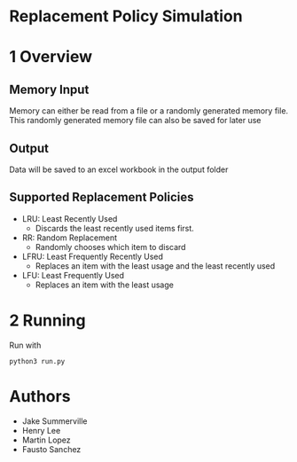 # Replacement Policy Simulation

# 1 Overview 

## Memory Input

Memory can either be read from a file or a randomly generated memory file. This randomly generated memory file can also be saved for later use

## Output

Data will be saved to an excel workbook in the output folder

## Supported Replacement Policies

- LRU: Least Recently Used
	- Discards the least recently used items first.
- RR: Random Replacement
	- Randomly chooses which item to discard
- LFRU: Least Frequently Recently Used
	- Replaces an item with the least usage and the least recently used
- LFU: Least Frequently Used
	- Replaces an item with the least usage

# 2 Running

Run with 

```
python3 run.py 
```

# Authors

* Jake Summerville
* Henry Lee
* Martin Lopez
* Fausto Sanchez
